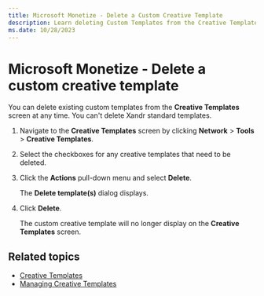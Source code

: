 ```yaml
---
title: Microsoft Monetize - Delete a Custom Creative Template
description: Learn deleting Custom Templates from the Creative Templates screen.  
ms.date: 10/28/2023
---
```



# Microsoft Monetize - Delete a custom creative template

You can delete existing custom templates from the
**Creative Templates** screen at any
time. You can't delete Xandr standard templates.

1. Navigate to the
    **Creative Templates** screen by
    clicking
    **Network**
    \> **Tools** \>
    **Creative
    Templates**.
1. Select the checkboxes for any creative
    templates that need to be deleted.
1. Click the
    **Actions** pull-down menu and select
    **Delete**.

    The **Delete template(s)** dialog
    displays.

1. Click
    **Delete**.

    The custom creative template will no longer display on the
    **Creative Templates** screen.

## Related topics

- [Creative Templates](creative-templates.md)
- [Managing Creative Templates](managing-creative-templates.md)    